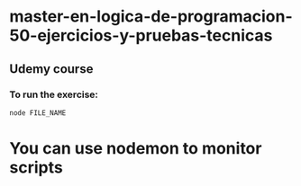 # master-en-logica-de-programacion-50-ejercicios-y-pruebas-tecnicas
## Udemy course 

### To run the exercise: 
```
node FILE_NAME
```

# You can use nodemon to monitor scripts
